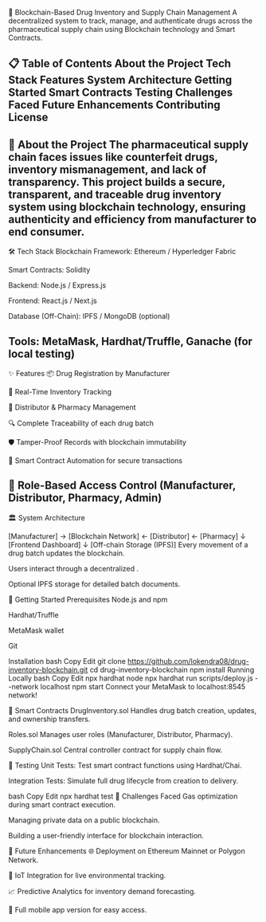 🚀 Blockchain-Based Drug Inventory and Supply Chain Management
A decentralized system to track, manage, and authenticate drugs across the pharmaceutical supply chain using Blockchain technology and Smart Contracts.

📋 Table of Contents
About the Project
Tech Stack
Features
System Architecture
Getting Started
Smart Contracts
Testing
Challenges Faced
Future Enhancements
Contributing
License
----------------------------------------------------------------------------------------------------------------------------------------------------------------------------------------------------------------
📖 About the Project
The pharmaceutical supply chain faces issues like counterfeit drugs, inventory mismanagement, and lack of transparency.
This project builds a secure, transparent, and traceable drug inventory system using blockchain technology, ensuring authenticity and efficiency from manufacturer to end consumer.
------------------------------------------------------------------------------------------------------------------------------------------------------------------------------------------------------------------
🛠️ Tech Stack
Blockchain Framework: Ethereum / Hyperledger Fabric

Smart Contracts: Solidity

Backend: Node.js / Express.js

Frontend: React.js / Next.js

Database (Off-Chain): IPFS / MongoDB (optional)

Tools: MetaMask, Hardhat/Truffle, Ganache (for local testing)
----------------------------------------------------------------------------------------------------------------------------------------------------------------------------------------------------------------------
✨ Features
📦 Drug Registration by Manufacturer

🔗 Real-Time Inventory Tracking

🏬 Distributor & Pharmacy Management

🔍 Complete Traceability of each drug batch

🛡️ Tamper-Proof Records with blockchain immutability

🧾 Smart Contract Automation for secure transactions

🧠 Role-Based Access Control (Manufacturer, Distributor, Pharmacy, Admin)
----------------------------------------------------------------------------------------------------------------------------------------------------------------------------------------------------------------
🏛️ System Architecture

[Manufacturer] -> [Blockchain Network] <- [Distributor] <- [Pharmacy]
                                 ↓
                          [Frontend Dashboard]
                                 ↓
                           [Off-chain Storage (IPFS)]
Every movement of a drug batch updates the blockchain.

Users interact through a decentralized .

Optional IPFS storage for detailed batch documents.

🧰 Getting Started
Prerequisites
Node.js and npm

Hardhat/Truffle

MetaMask wallet

Git

Installation
bash
Copy
Edit
git clone https://github.com/lokendra08/drug-inventory-blockchain.git
cd drug-inventory-blockchain
npm install
Running Locally
bash
Copy
Edit
npx hardhat node
npx hardhat run scripts/deploy.js --network localhost
npm start
Connect your MetaMask to localhost:8545 network!

📝 Smart Contracts
DrugInventory.sol
Handles drug batch creation, updates, and ownership transfers.

Roles.sol
Manages user roles (Manufacturer, Distributor, Pharmacy).

SupplyChain.sol
Central controller contract for supply chain flow.

🧪 Testing
Unit Tests:
Test smart contract functions using Hardhat/Chai.

Integration Tests:
Simulate full drug lifecycle from creation to delivery.

bash
Copy
Edit
npx hardhat test
🧠 Challenges Faced
Gas optimization during smart contract execution.

Managing private data on a public blockchain.

Building a user-friendly interface for blockchain interaction.

🚀 Future Enhancements
🌐 Deployment on Ethereum Mainnet or Polygon Network.

📡 IoT Integration for live environmental tracking.

📈 Predictive Analytics for inventory demand forecasting.

🧩 Full mobile app version for easy access.

